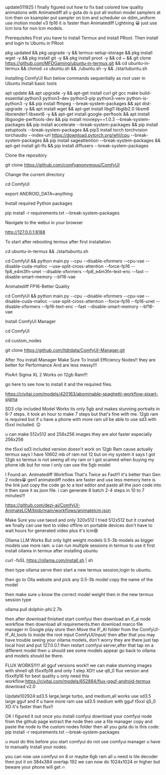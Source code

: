 update011925 I finally figured out how to fix bad colored low quality animations with Animatediff all u gota do is put all motion model samplers at lcm then on ksampler put sampler on lcm and scheduler on ddim_uniform
use motion model v3 fp16 it is faster than Animatediff Lightning 😀 just use lcm lora for non lcm models.



Prerequisites First you have to install Termux and install PRoot. Then install and login to Ubuntu in PRoot


pkg updated && pkg upgrade -y && termux-setup-storage && pkg install wget -y && pkg install git -y && pkg install proot -y && cd ~ && git clone https://github.com/MFDGaming/ubuntu-in-termux.git && cd ubuntu-in-termux && chmod +x ubuntu.sh && ./ubuntu.sh -y && ./startubuntu.sh

Installing ComfyUI Run below commands sequentially as root user in Ubuntu
Install basic tools

apt update && apt upgrade -y && apt-get install curl git gcc make build-essential python3 python3-dev python3-pip python3-venv python-is-python3 -y && pip install ffmpeg --break-system-packages && apt dist-upgrade -y && apt install wget && apt-get install libgl1 libglib2.0 libsm6 libxrender1 libxext6 -y && apt-get install google-perftools &&
apt install libgoogle-perftools-dev && pip install moviepy==1.0.3 --break-system-packages && pip install accelerate --break-system-packages && pip install setuptools --break-system-packages && pip3 install torch torchvision torchaudio --index-url https://download.pytorch.org/whl/cpu --break-system-packages && pip install sageattention --break-system-packages && apt-get install git-lfs && pip install diffusers --break-system-packages

Clone the repository

git clone https://github.com/comfyanonymous/ComfyUI

Change the current directory

cd ComfyUI

export ANDROID_DATA=anything

Install required Python packages

pip install -r requirements.txt --break-system-packages


Navigate to the webui in your browser

http://127.0.0.1:8188

To start after rebooting termux after first installation

cd ubuntu-in-termux && ./startubuntu.sh


cd ComfyUI && python main.py --cpu --disable-xformers --cpu-vae --disable-cuda-malloc --use-split-cross-attention --force-fp16 --fp8_e4m3fn-unet --disable-xformers --fp8_e4m3fn-text-enc --fast --disable-smart-memory --bf16-vae

Animatediff FP16-Better Quality

cd ComfyUI && python main.py --cpu --disable-xformers --cpu-vae --disable-cuda-malloc --use-split-cross-attention --force-fp16 --fp16-unet --disable-xformers --fp16-text-enc --fast --disable-smart-memory --bf16-vae

Install ComfyUI Manager

cd ComfyUI

cd custom_nodes

git clone https://github.com/ltdrdata/ComfyUI-Manager.git


After You install Manager Make Sure To Install Efficiency Nodes!! they are better for Performance And are less messy!!!


PixArt Sigma XL 2 Works on 12gb Ram!!!

go here to see how to install it and the required files.

https://civitai.com/models/420163/abominable-spaghetti-workflow-pixart-sigma

SD3 clip included Model Works its only 5gb and makes stunning portraits in 6-7 steps. it took an hour to make 7 steps but that's fine with me. 12gb ram is required but if u have a phone with more ram ull be able to use sd3 with t5xxl included. 😉 

u can make 512x512 and 256x256 images they are alot faster especially 256x256

the t5xxl sd3 included version doesn't work on 12gb Ram cause actually termux says I have 10602 mb of ram not 12 but on my system it says I got 12gb so termux is not seeing all my ram or I got scamed when buying my phone idk but for now I only can use the 5gb model


I Found an. Animatediff Workflow That's Twice as Fast!!! it's better than Gen 2 nodes😁 gen1 animatediff nodes are faster and use less memory
here is the link just copy the code go to a text editor and paste all the json code into it then save it as json file. i can generate 8 batch 2-4 steps in 10 to 7 minutes!!!

https://github.com/dezi-ai/ComfyUI-AnimateLCM/blob/main/workflows/animatelcm.json

Make Sure you use taesd and only 320x512 I tried 512x512 but it crashed we finally can use text to video offline on portable devices don't have to wait hours for generated video plus it's lcm😄

Ollama LLM Works But only light weight models 0.5-3b models as bigger models use more ram. u can run multiple sessions in termux to use it first install ollama in termux after installing  ubuntu

curl -fsSL https://ollama.com/install.sh | sh

then type ollama serve then start a new termux session,login to ubuntu.

then go to Olla website and pick any 0.5-3b model copy the name of the model

then make sure u know the correct model weight
then in the new termux session type

ollama pull dolphin-phi:2.7b

then after download finished start comfyui
then download an if_ai node workflow then download all requirements.then download marco file manager in Google play store then Move the IF_AI folder from the ComfyUI-IF_AI_tools to inside the root input ComfyUI/input/ then after that you may have trouble seeing your ollama models, don't worry they are there just tap local host and put 127.0.0.1 then restart comfyui server,after that tap on a different model then u should see some models appear go back to ollama and models should be there.



FLUX WORKS!!!!! all gguf versions work!! we can make stunning images with shnell q8 t5xxlfp16 and only 1 step XD!! use q8_0 flux version and t5xxlfp16 for best quality u only need this workflow:https://civitai.com/models/652884/flux-gguf-android-termux download v2.0

Update102924:sd3.5 large,large turbo, and medium,all works use sd3.5 large gguf and if u have more ram use sd3.5 medium with gguf t5xxl q5_0 XD it's faster than flux!!



OK I figured it out once you install confyui download your comfyui node from the github page extract the node then use a file manager copy and paste the node to the custom nodes folder then all you gota do is this code: pip install -r requirements.txt --break-system-packages



u must do this before you start comfyui do not use comfyui manager u have to manually install your nodes.


you can now use comfyui on 8 or maybe 6gb ram
all u need is tile decoder then put it on 384x384 overlap 192 we can now do 1024x1024
or higher but beware your phone will get 🔥 